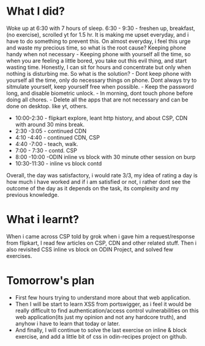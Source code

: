 # What I did?

Woke up at 6:30 with 7 hours of sleep.
6:30 - 9:30 - freshen up, breakfast, (no exercise), scrolled yt for 1.5 hr. It is making me upset everyday, and i have to do something to prevent this. On almost everyday, i feel this urge and waste my precious time, so what is the root cause?
Keeping phone handy when not necessary - Keeping phone with yourself all the time, so when you are feeling a little bored, you take out this evil thing, and start wasting time. Honestly, I can sit for hours and concentrate but only when nothing is disturbing me. So what is the solution?
	- Dont keep phone with yourself all the time, only do necessary things on phone. Dont always try to sitmulate yourself, keep yourself free when possible.
	- Keep the password long, and disable biometric unlock.
	- In morning, dont touch phone before doing all chores.
	- Delete all the apps that are not necessary and can be done on desktop. like yt, others.

- 10:00-2:30 - flipkart explore, leant http history, and about CSP, CDN with around 30 mins break.
- 2:30 -3:05 - continued CDN
- 4:10 -4:40 - continued CDN, CSP 
- 4:40 -7:00 - teach, walk.
- 7:00 - 7:30 - contd. CSP
- 8:00 -10:00 -ODIN inline vs block with 30 minute other session on burp 
- 10:30-11:30 - inline vs block contd

Overall, the day was satisfactory, i would rate 3/3, my idea of rating a day is how much i have worked and if i am satisfied or not, i rather dont see the outcome of the day as it depends on the task, its complexity and my previous knowledge.

# What i learnt?

When i came across CSP told by grok when i gave him a request/response from flipkart, I read few articles on CSP, CDN and other related stuff.
Then i also revisited CSS inline vs block on ODIN Project, and solved few exercises.

# Tomorrow's plan

- First few hours trying to understand more about that web application.
- Then I will be start to learn XSS from portswigger, as i feel it would be really difficult to find authentication/access control vulnerabilities on this web application(its just my opinion and not any hardcore truth), and anyhow i have to learn that today or later.
- And finally, I will continue to solve the last exercise on inline & block exercise, and add a little bit of css in odin-recipes project on github.
